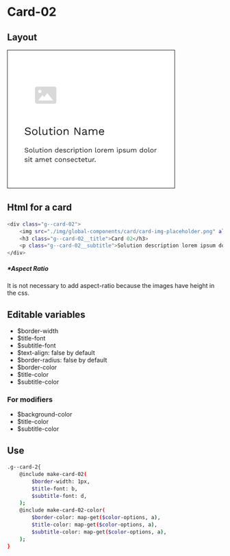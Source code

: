 # Card-02

## Layout

![alt text][card-02]

[card-02]: /src/img/global-components/card/card-02.png

## Html for a card

```sh
<div class="g--card-02">
    <img src="./img/global-components/card/card-img-placeholder.png" alt="" class="g--card-02__media">
    <h3 class="g--card-02__title">Card 02</h3>
    <p class="g--card-02__subtitle">Solution description lorem ipsum dolor sit amet consectetur.</p>
</div>
```

##### \*Aspect Ratio

It is not necessary to add aspect-ratio because the images have height in the css.

## Editable variables

- $border-width
- $title-font
- $subtitle-font
- $text-align: false by default
- $border-radius: false by default
- $border-color
- $title-color
- $subtitle-color

### For modifiers

- $background-color
- $title-color
- $subtitle-color

## Use

```sh
.g--card-2{
    @include make-card-02(
        $border-width: 1px,
        $title-font: b,
        $subtitle-font: d,
    );
    @include make-card-02-color(
        $border-color: map-get($color-options, a),
        $title-color: map-get($color-options, a),
        $subtitle-color: map-get($color-options, a),
    );
}
```
